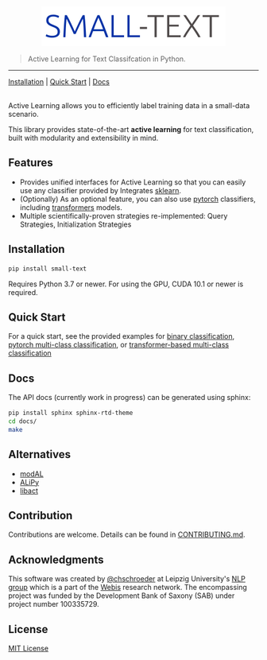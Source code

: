 
<p align="center">
<img width="372" height="80" src="./docs/_static/small-text-logo.png" alt="small-text logo" />
</p>

> Active Learning for Text Classifcation in Python.
<hr>

[Installation](#installation) | [Quick Start](#quick-start) | [Docs](#docs)

<br>
Active Learning allows you to efficiently label training data in a small-data scenario.

This library provides state-of-the-art **active learning** for text classification, 
built with modularity and extensibility in mind.



## Features

- Provides unified interfaces for Active Learning so that you can easily use any classifier provided by Integrates [sklearn](https://scikit-learn.org/).
- (Optionally) As an optional feature, you can also use [pytorch](https://pytorch.org/) classifiers, including [transformers](https://github.com/huggingface/transformers) models.
- Multiple scientifically-proven strategies re-implemented: Query Strategies, Initialization Strategies

## Installation

```bash
pip install small-text
```

Requires Python 3.7 or newer. For using the GPU, CUDA 10.1 or newer is required.


## Quick Start

For a quick start, see the provided examples for [binary classification](examples/binary_classification.py), 
[pytorch multi-class classification](examples/pytorch_multiclass_classification.py), or 
[transformer-based multi-class classification](examples/transformers_multiclass_classification.py)

## Docs

The API docs (currently work in progress) can be generated using sphinx:

```bash
pip install sphinx sphinx-rtd-theme
cd docs/
make
```

## Alternatives

- [modAL](https://github.com/modAL-python/modAL)
- [ALiPy](https://github.com/NUAA-AL/ALiPy)
- [libact](https://github.com/ntucllab/libact)

## Contribution

Contributions are welcome. Details can be found in [CONTRIBUTING.md](CONTRIBUTING.md).

## Acknowledgments

This software was created by [@chschroeder](https://github.com/chschroeder) at Leipzig University's [NLP group](http://asv.informatik.uni-leipzig.de/) which is a part of the [Webis](https://webis.de/) research network. The encompassing project was funded by the Development Bank of Saxony (SAB) under project number 100335729.

## License

[MIT License](LICENSE)

